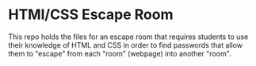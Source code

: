 # HTMl/CSS Escape Room
This repo holds the files for an escape room that requires students to use 
their knowledge of HTML and CSS in order to find passwords that allow them
to "escape" from each "room" (webpage) into another "room".
